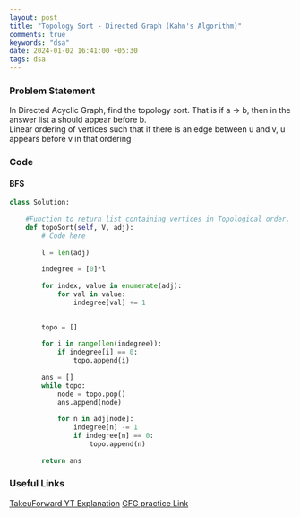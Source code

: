 ```yaml
---
layout: post
title: "Topology Sort - Directed Graph (Kahn's Algorithm)"
comments: true
keywords: "dsa"
date: 2024-01-02 16:41:00 +05:30
tags: dsa 
---
```


### Problem Statement

In Directed Acyclic Graph, find the topology sort. That is if a -> b, then in the answer list a should appear before b.  
Linear ordering of vertices such that if there is an edge between u and v, u appears before v in that ordering

### Code

#### BFS

```python
class Solution:
    
    #Function to return list containing vertices in Topological order.
    def topoSort(self, V, adj):
        # Code here
        
        l = len(adj)
        
        indegree = [0]*l
        
        for index, value in enumerate(adj):
            for val in value:
                indegree[val] += 1
                

        topo = []
        
        for i in range(len(indegree)):
            if indegree[i] == 0:
                topo.append(i)
                
        ans = []
        while topo:
            node = topo.pop()
            ans.append(node)
            
            for n in adj[node]:
                indegree[n] -= 1
                if indegree[n] == 0:
                    topo.append(n)
        
        return ans


```

### Useful Links

[TakeuForward YT Explanation](https://www.youtube.com/watch?v=73sneFXuTEg&ab_channel=takeUforward)
[GFG practice Link](https://www.geeksforgeeks.org/problems/topological-sort/1)


